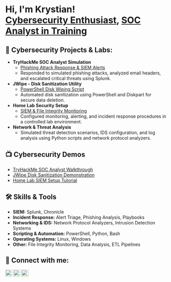 <h1>Hi, I'm Krystian! <br/><a href="https://github.com/krystianczaja">Cybersecurity Enthusiast</a>, <a href="https://www.linkedin.com/in/krystianczaja/">SOC Analyst in Training</a></h1>

<h2>🔐 Cybersecurity Projects & Labs:</h2>

- <b>TryHackMe SOC Analyst Simulation</b>
  - [Phishing Attack Response & SIEM Alerts](https://github.com/krystianczaja/tryhackme-soc-simulation)
  - Responded to simulated phishing attacks, analyzed email headers, and escalated critical threats using Splunk.
- <b>JWipe - Disk Sanitization Utility</b>
  - [PowerShell Disk Wiping Script](https://github.com/krystianczaja/Jwipe.PowerShell)
  - Automated disk sanitization using PowerShell and Diskpart for secure data deletion.
- <b>Home Lab Security Setup</b>
  - [SIEM & File Integrity Monitoring](https://github.com/krystianczaja/home-lab-security)
  - Configured monitoring, alerting, and incident response procedures in a controlled lab environment.
- <b>Network & Threat Analysis</b>
  - Simulated threat detection scenarios, IDS configuration, and log analysis using Python scripts and network protocol analyzers.

<h2>📺 Cybersecurity Demos</h2>

- [TryHackMe SOC Analyst Walkthrough](https://www.youtube.com/placeholder)  
- [JWipe Disk Sanitization Demonstration](https://youtu.be/7eJexJVCqJo)  
- [Home Lab SIEM Setup Tutorial](https://www.youtube.com/placeholder)  

<h2>🛠️ Skills & Tools</h2>

- **SIEM:** Splunk, Chronicle  
- **Incident Response:** Alert Triage, Phishing Analysis, Playbooks  
- **Networking & IDS:** Network Protocol Analyzers, Intrusion Detection Systems  
- **Scripting & Automation:** PowerShell, Python, Bash  
- **Operating Systems:** Linux, Windows  
- **Other:** File Integrity Monitoring, Data Analysis, ETL Pipelines  

<h2> 🤳 Connect with me:</h2>

[<img align="left" alt="Krystian | LinkedIn" width="22px" src="https://cdn.jsdelivr.net/npm/simple-icons@v3/icons/linkedin.svg" />][linkedin]
[<img align="left" alt="Krystian | GitHub" width="22px" src="https://cdn.jsdelivr.net/npm/simple-icons@v3/icons/github.svg" />][github]
[<img align="left" alt="Krystian | YouTube" width="22px" src="https://cdn.jsdelivr.net/npm/simple-icons@v3/icons/youtube.svg" />][youtube]

<br/>

[linkedin]: https://www.linkedin.com/in/krystianczaja/
[github]: https://github.com/krystianczaja
[youtube]: https://www.youtube.com/placeholder
